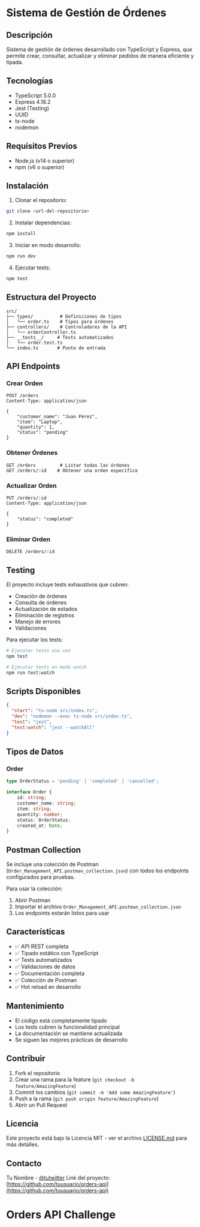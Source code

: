 
# Sistema de Gestión de Órdenes

## Descripción
Sistema de gestión de órdenes desarrollado con TypeScript y Express, que permite crear, consultar, actualizar y eliminar pedidos de manera eficiente y tipada.

## Tecnologías
- TypeScript 5.0.0
- Express 4.18.2
- Jest (Testing)
- UUID
- ts-node
- nodemon

## Requisitos Previos
- Node.js (v14 o superior)
- npm (v6 o superior)

## Instalación

1. Clonar el repositorio:
```bash
git clone <url-del-repositorio>
```

2. Instalar dependencias:
```bash
npm install
```

3. Iniciar en modo desarrollo:
```bash
npm run dev
```

4. Ejecutar tests:
```bash
npm test
```

## Estructura del Proyecto
```
src/
├── types/          # Definiciones de tipos
│   └── order.ts    # Tipos para órdenes
├── controllers/    # Controladores de la API
│   └── orderController.ts
├── __tests__/     # Tests automatizados
│   └── order.test.ts
└── index.ts       # Punto de entrada
```

## API Endpoints

### Crear Orden
```http
POST /orders
Content-Type: application/json

{
    "customer_name": "Juan Pérez",
    "item": "Laptop",
    "quantity": 1,
    "status": "pending"
}
```

### Obtener Órdenes
```http
GET /orders         # Listar todas las órdenes
GET /orders/:id    # Obtener una orden específica
```

### Actualizar Orden
```http
PUT /orders/:id
Content-Type: application/json

{
    "status": "completed"
}
```

### Eliminar Orden
```http
DELETE /orders/:id
```

## Testing
El proyecto incluye tests exhaustivos que cubren:
- Creación de órdenes
- Consulta de órdenes
- Actualización de estados
- Eliminación de registros
- Manejo de errores
- Validaciones

Para ejecutar los tests:
```bash
# Ejecutar tests una vez
npm test

# Ejecutar tests en modo watch
npm run test:watch
```

## Scripts Disponibles
```json
{
  "start": "ts-node src/index.ts",
  "dev": "nodemon --exec ts-node src/index.ts",
  "test": "jest",
  "test:watch": "jest --watchAll"
}
```

## Tipos de Datos

### Order
```typescript
type OrderStatus = 'pending' | 'completed' | 'cancelled';

interface Order {
    id: string;
    customer_name: string;
    item: string;
    quantity: number;
    status: OrderStatus;
    created_at: Date;
}
```

## Postman Collection
Se incluye una colección de Postman (`Order_Management_API.postman_collection.json`) con todos los endpoints configurados para pruebas.

Para usar la colección:
1. Abrir Postman
2. Importar el archivo `Order_Management_API.postman_collection.json`
3. Los endpoints estarán listos para usar

## Características
- ✅ API REST completa
- ✅ Tipado estático con TypeScript
- ✅ Tests automatizados
- ✅ Validaciones de datos
- ✅ Documentación completa
- ✅ Colección de Postman
- ✅ Hot reload en desarrollo

## Mantenimiento
- El código está completamente tipado
- Los tests cubren la funcionalidad principal
- La documentación se mantiene actualizada
- Se siguen las mejores prácticas de desarrollo

## Contribuir
1. Fork el repositorio
2. Crear una rama para la feature (`git checkout -b feature/AmazingFeature`)
3. Commit los cambios (`git commit -m 'Add some AmazingFeature'`)
4. Push a la rama (`git push origin feature/AmazingFeature`)
5. Abrir un Pull Request

## Licencia
Este proyecto está bajo la Licencia MIT - ver el archivo [LICENSE.md](LICENSE.md) para más detalles.

## Contacto
Tu Nombre - [@tutwitter](https://twitter.com/tutwitter)
Link del proyecto: [https://github.com/tuusuario/orders-api](https://github.com/tuusuario/orders-api)

# Orders API Challenge

